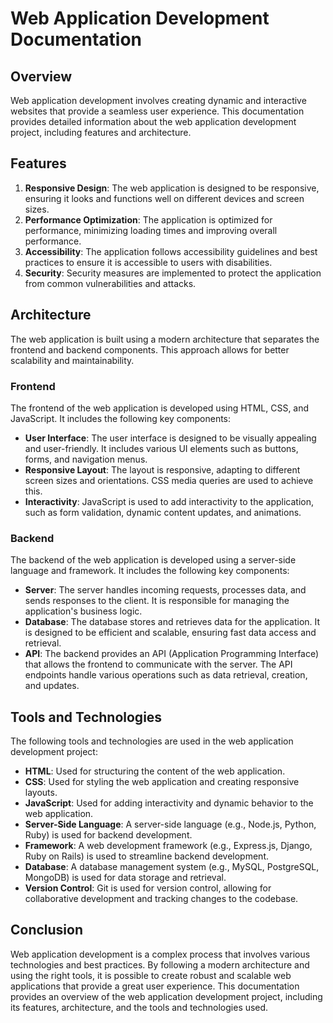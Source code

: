 # Web Application Development Documentation

## Overview

Web application development involves creating dynamic and interactive websites that provide a seamless user experience. This documentation provides detailed information about the web application development project, including features and architecture.

## Features

1. **Responsive Design**: The web application is designed to be responsive, ensuring it looks and functions well on different devices and screen sizes.
2. **Performance Optimization**: The application is optimized for performance, minimizing loading times and improving overall performance.
3. **Accessibility**: The application follows accessibility guidelines and best practices to ensure it is accessible to users with disabilities.
4. **Security**: Security measures are implemented to protect the application from common vulnerabilities and attacks.

## Architecture

The web application is built using a modern architecture that separates the frontend and backend components. This approach allows for better scalability and maintainability.

### Frontend

The frontend of the web application is developed using HTML, CSS, and JavaScript. It includes the following key components:

- **User Interface**: The user interface is designed to be visually appealing and user-friendly. It includes various UI elements such as buttons, forms, and navigation menus.
- **Responsive Layout**: The layout is responsive, adapting to different screen sizes and orientations. CSS media queries are used to achieve this.
- **Interactivity**: JavaScript is used to add interactivity to the application, such as form validation, dynamic content updates, and animations.

### Backend

The backend of the web application is developed using a server-side language and framework. It includes the following key components:

- **Server**: The server handles incoming requests, processes data, and sends responses to the client. It is responsible for managing the application's business logic.
- **Database**: The database stores and retrieves data for the application. It is designed to be efficient and scalable, ensuring fast data access and retrieval.
- **API**: The backend provides an API (Application Programming Interface) that allows the frontend to communicate with the server. The API endpoints handle various operations such as data retrieval, creation, and updates.

## Tools and Technologies

The following tools and technologies are used in the web application development project:

- **HTML**: Used for structuring the content of the web application.
- **CSS**: Used for styling the web application and creating responsive layouts.
- **JavaScript**: Used for adding interactivity and dynamic behavior to the web application.
- **Server-Side Language**: A server-side language (e.g., Node.js, Python, Ruby) is used for backend development.
- **Framework**: A web development framework (e.g., Express.js, Django, Ruby on Rails) is used to streamline backend development.
- **Database**: A database management system (e.g., MySQL, PostgreSQL, MongoDB) is used for data storage and retrieval.
- **Version Control**: Git is used for version control, allowing for collaborative development and tracking changes to the codebase.

## Conclusion

Web application development is a complex process that involves various technologies and best practices. By following a modern architecture and using the right tools, it is possible to create robust and scalable web applications that provide a great user experience. This documentation provides an overview of the web application development project, including its features, architecture, and the tools and technologies used.
